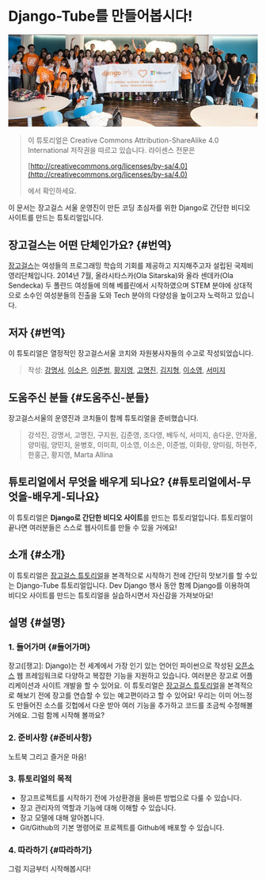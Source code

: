 # Django-Tube를 만들어봅시다!

![](/assets/djangogirls.jpg)

> 이 튜토리얼은 Creative Commons Attribution-ShareAlike 4.0 International 저작권을 따르고 있습니다. 라이센스 전문은
>
> [http://creativecommons.org/licenses/by-sa/4.0](http://creativecommons.org/licenses/by-sa/4.0)
>
> 에서 확인하세요.

이 문서는 장고걸스 서울 운영진이 만든 코딩 초심자를 위한 Django로 간단한 비디오 사이트를 만드는 튜토리얼입니다.

## 장고걸스는 어떤 단체인가요? {#번역}

[장고걸스](http://djangogirls.org/)는 여성들의 프로그래밍 학습의 기회를 제공하고 지지해주고자 설립된 국제비영리단체입니다. 2014년 7월, 올라시타스카\(Ola Sitarska\)와 올라 센데카\(Ola Sendecka\) 두 폴란드 여성들에 의해 베를린에서 시작하였으며 STEM 분야에 상대적으로 소수인 여성분들의 진출을 도와 Tech 분야의 다양성을 높이고자 노력하고 있습니다.

## 저자 {#번역}

이 튜토리얼은 열정적인 장고걸스서울 코치와 자원봉사자들의 수고로 작성되었습니다.

> 작성: [강명서](https://github.com/Leop0ld), [이소은](https://github.com/mojosoeun), [이준범](https://github.com/beomi), [황지영](https://github.com/jyhwng), [고명진](https://github.com/rjs1197), [김지형](https://github.com/roamgom), [이소영](https://github.com/SoYoung210), [서미지](#)

## 도움주신 분들 {#도움주신-분들}

장고걸스서울의 운영진과 코치들이 함께 튜토리얼을 준비했습니다.

> 강석진, 강명서, 고명진, 구지원, 김준영, 조다영, 배두식, 서미지, 송다운, 안자올, 양미림, 양민지, 윤병호, 이미희, 이소영, 이소은, 이준범, 이화랑, 양미림, 하현주, 한홍근, 황지영, Marta Allina

## 튜토리얼에서 무엇을 배우게 되나요? {#튜토리얼에서-무엇을-배우게-되나요}

이 튜토리얼은 **Django로 간단한 비디오 사이트**를 만드는 튜토리얼입니다. 튜토리얼이 끝나면 여러분들은 스스로 웹사이트를 만들 수 있을 거에요!

## 소개 {#소개}

이 튜토리얼은 [장고걸스 튜토리얼](https://tutorial.djangogirls.org/ko/)을 본격적으로 시작하기 전에 간단히 맛보기를 할 수있는 Django-Tube 튜토리얼입니다. Dev Django 행사 동안 함께 Django를 이용하여 비디오 사이트를 만드는 튜토리얼을 실습하시면서 자신감을 가져보아요!

## 설명 {#설명}

### 1. 들어가며 {#들어가며}

장고\(\[쟁고\]: Django\)는 전 세계에서 가장 인기 있는 언어인 파이썬으로 작성된 [오픈소스](https://github.com/django/django) 웹 프레임워크로 다양하고 복잡한 기능을 지원하고 있습니다. 여러분은 장고로 어플리케이션과 사이트 개발을 할 수 있어요. 이 튜토리얼은 [장고걸스 튜토리얼](https://tutorial.djangogirls.org/ko/)을 본격적으로 해보기 전에 장고를 연습할 수 있는 예고편이라고 할 수 있어요! 우리는 이미 어느정도 만들어진 소스를 깃헙에서 다운 받아 여러 기능을 추가하고 코드를 조금씩 수정해볼 거에요. 그럼 함께 시작해 볼까요?

### 2. 준비사항 {#준비사항}

노트북 그리고 즐거운 마음!

### 3. 튜토리얼의 목적

* 장고프로젝트를 시작하기 전에 가상환경을 올바른 방법으로 다룰 수 있습니다.
* 장고 관리자의 역할과 기능에 대해 이해할 수 있습니다.
* 장고 모델에 대해 알아봅니다.
* Git/Github의 기본 명령어로 프로젝트를 Github에 배포할 수 있습니다.

### 4. 따라하기 {#따라하기}

그럼 지금부터 시작해봅시다!

